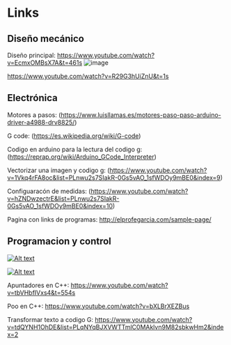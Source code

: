 # Links
## Diseño mecánico

Diseño principal:
https://www.youtube.com/watch?v=EcmxOMBsX7A&t=461s
![image](https://github.com/YiyoChimal/CNC_Proyect_DSM/assets/165099057/7ecd5d3b-8bc9-4ae2-a322-bc0d2c2c072a)

https://www.youtube.com/watch?v=R29G3hUiZnU&t=1s



## Electrónica

Motores a pasos:
(https://www.luisllamas.es/motores-paso-paso-arduino-driver-a4988-drv8825/)

G code: 
(https://es.wikipedia.org/wiki/G-code)

Codigo en arduino para la lectura del codigo g: 
(https://reprap.org/wiki/Arduino_GCode_Interpreter)

Vectorizar una imagen y codigo g: 
(https://www.youtube.com/watch?v=1Vkq4rFA8oc&list=PLnwu2s7SIakR-0Gs5vAO_1sfWDOy9mBE0&index=9)

Configuaracón de medidas: 
(https://www.youtube.com/watch?v=hZNDwzectrE&list=PLnwu2s7SIakR-0Gs5vAO_1sfWDOy9mBE0&index=10)

Pagina con links de programas: 
http://elprofegarcia.com/sample-page/

## Programacion y control 

[![Alt text](https://img.youtube.com/vi/uQZnICIlmiE/0.jpg)](https://www.youtube.com/watch?v=uQZnICIlmiE)

[![Alt text](https://img.youtube.com/vi/doK9qD1zDFs/0.jpg)](https://www.youtube.com/watch?v=doK9qD1zDFs)

Apuntadores en C++:
https://www.youtube.com/watch?v=tbVHbfIVxs4&t=554s

Poo en C++: 
https://www.youtube.com/watch?v=bXLBrXEZBus

Transformar texto a codigo G: 
https://www.youtube.com/watch?v=tdQYNH1OhDE&list=PLqNYqBJXVWTTmlC0MAklvn9M82sbkwHm2&index=2
